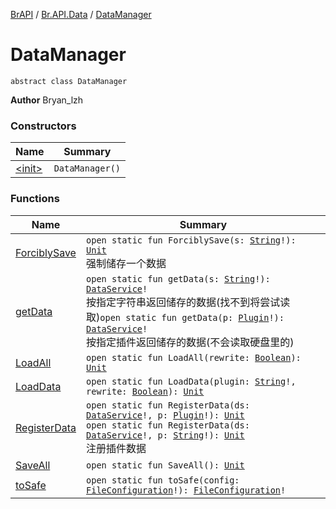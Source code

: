 [BrAPI](../../index.md) / [Br.API.Data](../index.md) / [DataManager](./index.md)

# DataManager

`abstract class DataManager`

**Author**
Bryan_lzh

### Constructors

| Name | Summary |
|---|---|
| [&lt;init&gt;](-init-.md) | `DataManager()` |

### Functions

| Name | Summary |
|---|---|
| [ForciblySave](-forcibly-save.md) | `open static fun ForciblySave(s: `[`String`](https://kotlinlang.org/api/latest/jvm/stdlib/kotlin/-string/index.html)`!): `[`Unit`](https://kotlinlang.org/api/latest/jvm/stdlib/kotlin/-unit/index.html)<br>强制储存一个数据 |
| [getData](get-data.md) | `open static fun getData(s: `[`String`](https://kotlinlang.org/api/latest/jvm/stdlib/kotlin/-string/index.html)`!): `[`DataService`](../-data-service/index.md)`!`<br>按指定字符串返回储存的数据(找不到将尝试读取)`open static fun getData(p: `[`Plugin`](https://hub.spigotmc.org/javadocs/spigot/org/bukkit/plugin/Plugin.html)`!): `[`DataService`](../-data-service/index.md)`!`<br>按指定插件返回储存的数据(不会读取硬盘里的)  |
| [LoadAll](-load-all.md) | `open static fun LoadAll(rewrite: `[`Boolean`](https://kotlinlang.org/api/latest/jvm/stdlib/kotlin/-boolean/index.html)`): `[`Unit`](https://kotlinlang.org/api/latest/jvm/stdlib/kotlin/-unit/index.html) |
| [LoadData](-load-data.md) | `open static fun LoadData(plugin: `[`String`](https://kotlinlang.org/api/latest/jvm/stdlib/kotlin/-string/index.html)`!, rewrite: `[`Boolean`](https://kotlinlang.org/api/latest/jvm/stdlib/kotlin/-boolean/index.html)`): `[`Unit`](https://kotlinlang.org/api/latest/jvm/stdlib/kotlin/-unit/index.html) |
| [RegisterData](-register-data.md) | `open static fun RegisterData(ds: `[`DataService`](../-data-service/index.md)`!, p: `[`Plugin`](https://hub.spigotmc.org/javadocs/spigot/org/bukkit/plugin/Plugin.html)`!): `[`Unit`](https://kotlinlang.org/api/latest/jvm/stdlib/kotlin/-unit/index.html)<br>`open static fun RegisterData(ds: `[`DataService`](../-data-service/index.md)`!, p: `[`String`](https://kotlinlang.org/api/latest/jvm/stdlib/kotlin/-string/index.html)`!): `[`Unit`](https://kotlinlang.org/api/latest/jvm/stdlib/kotlin/-unit/index.html)<br>注册插件数据 |
| [SaveAll](-save-all.md) | `open static fun SaveAll(): `[`Unit`](https://kotlinlang.org/api/latest/jvm/stdlib/kotlin/-unit/index.html) |
| [toSafe](to-safe.md) | `open static fun toSafe(config: `[`FileConfiguration`](https://hub.spigotmc.org/javadocs/spigot/org/bukkit/configuration/file/FileConfiguration.html)`!): `[`FileConfiguration`](https://hub.spigotmc.org/javadocs/spigot/org/bukkit/configuration/file/FileConfiguration.html)`!` |
